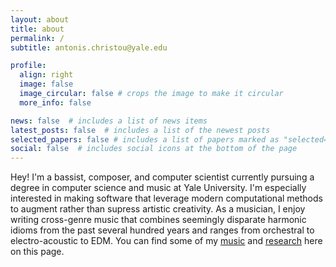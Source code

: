 ```yaml
---
layout: about
title: about
permalink: /
subtitle: antonis.christou@yale.edu

profile:
  align: right
  image: false
  image_circular: false # crops the image to make it circular
  more_info: false

news: false  # includes a list of news items
latest_posts: false  # includes a list of the newest posts
selected_papers: false # includes a list of papers marked as "selected={true}"
social: false  # includes social icons at the bottom of the page
---
```



Hey! I'm a bassist, composer, and computer scientist currently pursuing a degree in computer science and music at Yale University. I'm especially interested in making software that leverage modern computational methods to augment rather than supress artistic creativity. As a musician, I enjoy writing cross-genre music that combines seemingly disparate harmonic idioms from the past several hundred years and ranges from orchestral to electro-acoustic to EDM. You can find some of my [music](music) and [research](projects) here on this page. 

